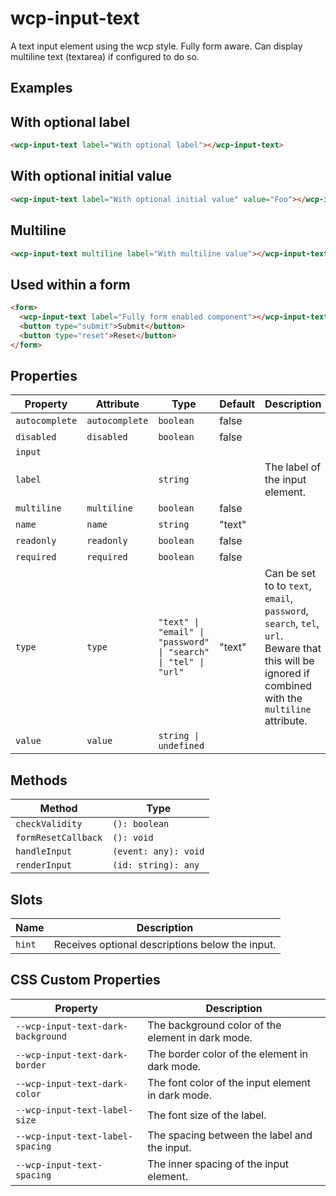 # wcp-input-text

A text input element using the wcp style. Fully form aware.
Can display multiline text (textarea) if configured to do so.

## Examples

## With optional label

```html
<wcp-input-text label="With optional label"></wcp-input-text>
```

## With optional initial value

```html
<wcp-input-text label="With optional initial value" value="Foo"></wcp-input-text>
```

## Multiline

```html
<wcp-input-text multiline label="With multiline value"></wcp-input-text>
```

## Used within a form

```html
<form>
  <wcp-input-text label="Fully form enabled component"></wcp-input-text>
  <button type="submit">Submit</button>
  <button type="reset">Reset</button>
</form>
```

## Properties

| Property       | Attribute      | Type                                             | Default | Description                                      |
|----------------|----------------|--------------------------------------------------|---------|--------------------------------------------------|
| `autocomplete` | `autocomplete` | `boolean`                                        | false   |                                                  |
| `disabled`     | `disabled`     | `boolean`                                        | false   |                                                  |
| `input`        |                |                                                  |         |                                                  |
| `label`        |                | `string`                                         |         | The label of the input element.                  |
| `multiline`    | `multiline`    | `boolean`                                        | false   |                                                  |
| `name`         | `name`         | `string`                                         | "text"  |                                                  |
| `readonly`     | `readonly`     | `boolean`                                        | false   |                                                  |
| `required`     | `required`     | `boolean`                                        | false   |                                                  |
| `type`         | `type`         | `"text" \| "email" \| "password" \| "search" \| "tel" \| "url"` | "text"  | Can be set to to `text`, `email`, `password`, `search`, `tel`, `url`.<br />Beware that this will be ignored if combined with the `multiline` attribute. |
| `value`        | `value`        | `string \| undefined`                            |         |                                                  |

## Methods

| Method              | Type                 |
|---------------------|----------------------|
| `checkValidity`     | `(): boolean`        |
| `formResetCallback` | `(): void`           |
| `handleInput`       | `(event: any): void` |
| `renderInput`       | `(id: string): any`  |

## Slots

| Name   | Description                                     |
|--------|-------------------------------------------------|
| `hint` | Receives optional descriptions below the input. |

## CSS Custom Properties

| Property                           | Description                                      |
|------------------------------------|--------------------------------------------------|
| `--wcp-input-text-dark-background` | The background color of the element in dark mode. |
| `--wcp-input-text-dark-border`     | The border color of the element in dark mode.    |
| `--wcp-input-text-dark-color`      | The font color of the input element in dark mode. |
| `--wcp-input-text-label-size`      | The font size of the label.                      |
| `--wcp-input-text-label-spacing`   | The spacing between the label and the input.     |
| `--wcp-input-text-spacing`         | The inner spacing of the input element.          |
